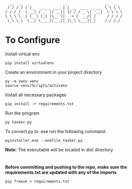 ````
  __  __  _                _                 __  __
 / / / / | |_   __ _  ___ | | __  ___  _ __  \ \ \ \
/ / / /  | __| / _` |/ __|| |/ / / _ \| '__|  \ \ \ \
\ \ \ \  | |_ | (_| |\__ \|   < |  __/| |     / / / /
 \_\ \_\  \__| \__,_||___/|_|\_\ \___||_|    /_/ /_/

````

# To Configure

Install virtual env

```
pip install virtualenv
```

Create an environment in your project directory

```
py -m venv venv
source venv/Scripts/activate
```

Install all necessary packages

```
pip install -r requirements.txt
```

Run the program

```
py tasker.py
```

To convert.py to .exe run the following command:
```
pyinstaller.exe --onefile tasker.py
```
**Note:** The executable will be located in dist directory


#
**Before committing and pushing to the repo, make sure the requirements.txt are updated with any of the imports**

```
pip freeze > requirements.txt
```